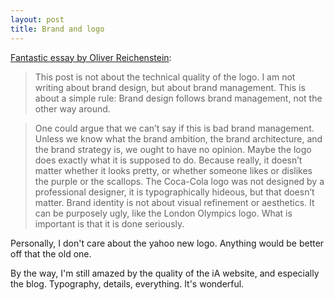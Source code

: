 ```yaml
---
layout: post
title: Brand and logo
---
```


[Fantastic essay by Oliver Reichenstein](http://ia.net/blog/logo-bullshit-co-inc/):

> This post is not about the technical quality of the logo. I am not writing about brand design, but about brand management. This is about a simple rule: Brand design follows brand management, not the other way around.

> One could argue that we can’t say if this is bad brand management. Unless we know what the brand ambition, the brand architecture, and the brand strategy is, we ought to have no opinion. Maybe the logo does exactly what it is supposed to do. Because really, it doesn’t matter whether it looks pretty, or whether someone likes or dislikes the purple or the scallops. The Coca-Cola logo was not designed by a professional designer, it is typographically hideous, but that doesn’t matter. Brand identity is not about visual refinement or aesthetics. It can be purposely ugly, like the London Olympics logo. What is important is that it is done seriously.

Personally, I don't care about the yahoo new logo. Anything would be better off that the old one.

By the way, I'm still amazed by the quality of the iA website, and especially the blog. Typography, details, everything. It's wonderful.
